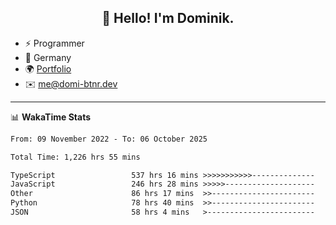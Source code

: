 <h2 align="center">👋 Hello! I'm Dominik.</h2>

- ⚡ Programmer
- 📍 Germany
- 🌍 [Portfolio](https://domi-btnr.dev)
- ✉️ [me@domi-btnr.dev](mailto://me@domi-btnr.dev)

---
📊 **WakaTime Stats**
<!--START_SECTION:waka-->

```txt
From: 09 November 2022 - To: 06 October 2025

Total Time: 1,226 hrs 55 mins

TypeScript                 537 hrs 16 mins >>>>>>>>>>>--------------   43.79 %
JavaScript                 246 hrs 28 mins >>>>>--------------------   20.09 %
Other                      86 hrs 17 mins  >>-----------------------   07.03 %
Python                     78 hrs 40 mins  >>-----------------------   06.41 %
JSON                       58 hrs 4 mins   >------------------------   04.73 %
```

<!--END_SECTION:waka-->

